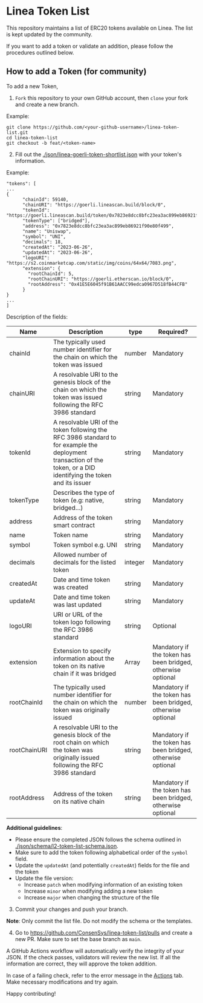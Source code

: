 # Linea Token List

This repository maintains a list of ERC20 tokens available on Linea. The list is kept updated by the community.

If you want to add a token or validate an addition, please follow the procedures outlined below.

## How to add a Token (for community)

To add a new Token,

1. `Fork` this repository to your own GitHub account, then `clone` your fork and create a new branch.

Example:

```
git clone https://github.com/<your-github-username>/linea-token-list.git
cd linea-token-list
git checkout -b feat/<token-name>
```

2. Fill out the [./json/linea-goerli-token-shortlist.json](./json/linea-goerli-token-shortlist.json) with your token's information.

Example:

```
"tokens": [
...
{
      "chainId": 59140,
      "chainURI": "https://goerli.lineascan.build/block/0",
      "tokenId": "https://goerli.lineascan.build/token/0x7823e8dcc8bfc23ea3ac899eb86921f90e80f499",
      "tokenType": ["bridged"],
      "address": "0x7823e8dcc8bfc23ea3ac899eb86921f90e80f499",
      "name": "Uniswap",
      "symbol": "UNI",
      "decimals": 18,
      "createdAt": "2023-06-26",
      "updatedAt": "2023-06-26",
      "logoURI": "https://s2.coinmarketcap.com/static/img/coins/64x64/7083.png",
      "extension": {
        "rootChainId": 5,
        "rootChainURI": "https://goerli.etherscan.io/block/0",
        "rootAddress": "0x41E5E6045f91B61AACC99edca0967D518fB44CFB"
      }
}
...
]
```
Description of the fields:

| Name | Description | type | Required? |
| --- | --- | --- | --- |
| chainId | The typically used number identifier for the chain on which the token was issued | number | Mandatory |
| chainURI | A resolvable URI to the genesis block of the chain on which the token was issued following the RFC 3986 standard | string | Mandatory |
| tokenId | A resolvable URI of the token following the RFC 3986 standard to for example the deployment transaction of the token, or a DID identifying the token and its issuer | string | Mandatory |
| tokenType | Describes the type of token (e.g: native, bridged…) | string | Mandatory |
| address | Address of the token smart contract | string | Mandatory |
| name | Token name | string | Mandatory |
| symbol | Token symbol e.g. UNI | string | Mandatory |
| decimals | Allowed number of decimals for the listed token | integer | Mandatory |
| createdAt | Date and time token was created | string | Mandatory |
| updateAt | Date and time token was last updated | string | Mandatory |
| logoURI | URI or URL of the token logo following the RFC 3986 standard | string | Optional |
| extension | Extension to specify information about the token on its native chain if it was bridged | Array | Mandatory if the token has been bridged, otherwise optional |
| rootChainId | The typically used number identifier for the chain on which the token was originally issued | number | Mandatory if the token has been bridged, otherwise optional |
| rootChainURI | A resolvable URI to the genesis block of the root chain on which the token was originally issued following the RFC 3986 standard | string | Mandatory if the token has been bridged, otherwise optional |
| rootAddress | Address of the token on its native chain | string | Mandatory if the token has been bridged, otherwise optional |

<b>Additional guidelines</b>:
* Please ensure the completed JSON follows the schema outlined in [./json/schema/l2-token-list-schema.json](./json/schema/l2-token-list-schema.json).
* Make sure to add the token following alphabetical order of the `symbol` field.
* Update the `updatedAt` (and potentially `createdAt`) fields for the file and the token
* Update the file version:
    * Increase `patch` when modifying information of an existing token
    * Increase `minor` when modifying adding a new token
    * Increase `major` when changing the structure of the file

3. Commit your changes and push your branch.

<b>Note</b>: Only commit the list file. Do not modify the schema or the templates.

4. Go to https://github.com/ConsenSys/linea-token-list/pulls and create a new PR. Make sure to set the base branch as `main`.

A GitHub Actions workflow will automatically verify the integrity of your JSON. If the check passes, validators will review the new list. If all the information are correct, they will approve the token addition.

In case of a failing check, refer to the error message in the [Actions](https://github.com/ConsenSys/linea-token-list/actions) tab. Make necessary modifications and try again.

Happy contributing!
